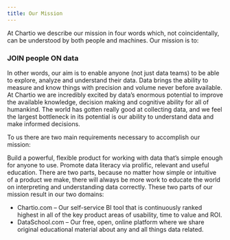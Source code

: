 ```yaml
---
title: Our Mission
---
```


At Chartio we describe our mission in four words which, not coincidentally, can be understood by both people and machines. Our mission is to:

### JOIN people ON data

In other words, our aim is to enable anyone (not just data teams) to be able to explore, analyze and understand their data. Data brings the ability to measure and know things with precision and volume never before available. At Chartio we are incredibly excited by data’s enormous potential to improve the available knowledge, decision making and cognitive ability for all of humankind. The world has gotten really good at collecting data, and we feel the largest bottleneck in its potential is our ability to understand data and make informed decisions.

To us there are two main requirements necessary to accomplish our mission:

Build a powerful, flexible product for working with data that’s simple enough for anyone to use.
Promote data literacy via prolific, relevant and useful education.
There are two parts, because no matter how simple or intuitive of a product we make, there will always be more work to educate the world on interpreting and understanding data correctly. These two parts of our mission result in our two domains:

 - Chartio.com – Our self-service BI tool that is continuously ranked highest in all of the key product areas of usability, time to value and ROI.
 - ‍DataSchool.com – Our free, open, online platform where we share original educational material about any and all things data related.
